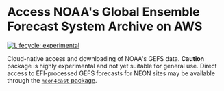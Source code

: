 # Access NOAA's Global Ensemble Forecast System Archive on AWS

  <!-- badges: start -->
  [![Lifecycle: experimental](https://img.shields.io/badge/lifecycle-experimental-orange.svg)](https://lifecycle.r-lib.org/articles/stages.html#experimental)
  <!-- badges: end -->

Cloud-native access and downloading of NOAA's GEFS data. **Caution** package is highly experimental and not yet suitable for general use.  Direct access to EFI-processed GEFS forecasts for NEON sites may be available through the [`neon4cast` package](https://github.com/eco4cast/neon4cast).

